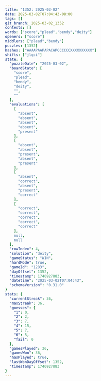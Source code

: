 ```yaml
---
title: "1352: 2025-03-02"
date: 2025-03-02T07:04:43-08:00
tags: []
git_branch: 2025-03-02_1352
contests: []
words: ["score","plead","bendy","deity"]
openers: ["score"]
middlers: ["plead","bendy"]
puzzles: [1352]
hashes: ["AAAAPAAPAPACAPCCCCCCXXXXXXXXXX"]
shifts: ["jlqci"]
state: {
  "puzzleDate": "2025-03-02",
  "boardState": [
    "score",
    "plead",
    "bendy",
    "deity",
    "",
    ""
  ],
  "evaluations": [
    [
      "absent",
      "absent",
      "absent",
      "absent",
      "present"
    ],
    [
      "absent",
      "absent",
      "present",
      "absent",
      "present"
    ],
    [
      "absent",
      "correct",
      "absent",
      "present",
      "correct"
    ],
    [
      "correct",
      "correct",
      "correct",
      "correct",
      "correct"
    ],
    null,
    null
  ],
  "rowIndex": 4,
  "solution": "deity",
  "gameStatus": "WIN",
  "hardMode": true,
  "gameId": "1283",
  "dayOffset": 1352,
  "timestamp": 1740927883,
  "datetime": "2025-03-02T07:04:43",
  "schemaVersion": "0.31.0"
}
stats: {
  "currentStreak": 36,
  "maxStreak": 36,
  "guesses": {
    "1": 0,
    "2": 2,
    "3": 7,
    "4": 15,
    "5": 7,
    "6": 5,
    "fail": 0
  },
  "gamesPlayed": 36,
  "gamesWon": 36,
  "hasPlayed": true,
  "lastWonDayOffset": 1352,
  "timestamp": 1740927883
}
---
```

<!-- more -->
